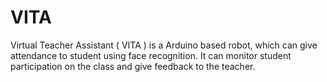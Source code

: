 # VITA
Virtual Teacher Assistant ( VITA ) is a Arduino based robot, which can give attendance to student using  face recognition. It can monitor student participation on the class  and give feedback to the teacher.
